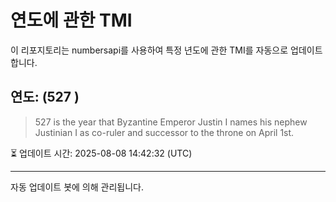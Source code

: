 
# 연도에 관한 TMI

이 리포지토리는 numbersapi를 사용하여 특정 년도에 관한 TMI를 자동으로 업데이트합니다.

## 연도: (527 )
> 527 is the year that Byzantine Emperor Justin I names his nephew Justinian I as co-ruler and successor to the throne on April 1st.

⏳ 업데이트 시간: 2025-08-08 14:42:32 (UTC)

---
자동 업데이트 봇에 의해 관리됩니다.
